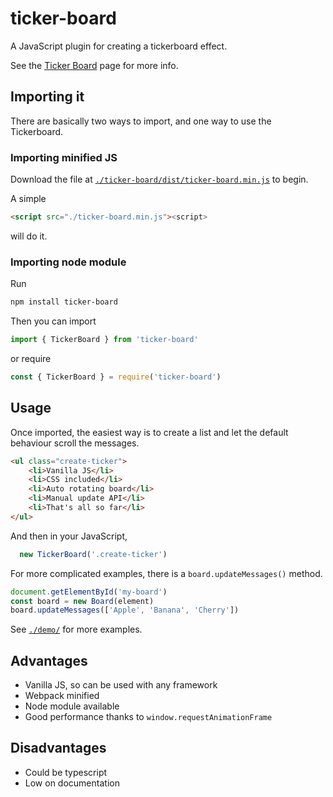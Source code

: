 # ticker-board

A JavaScript plugin for creating a tickerboard effect.

See the [Ticker Board](https://rjkerrison.co.uk/ticker-board/)
page for more info.

## Importing it

There are basically two ways to import, and one way to use the Tickerboard.

### Importing minified JS

Download the file at [`./ticker-board/dist/ticker-board.min.js`](./ticker-board/dist/ticker-board.min.js) to begin.

A simple

```html
<script src="./ticker-board.min.js"><script>
```

will do it.

### Importing node module

Run

```sh
npm install ticker-board
```

Then you can import

```js
import { TickerBoard } from 'ticker-board'
```

or require

```js
const { TickerBoard } = require('ticker-board')
```

## Usage

Once imported, the easiest way is to create a list and
let the default behaviour scroll the messages.

```html
<ul class="create-ticker">
    <li>Vanilla JS</li>
    <li>CSS included</li>
    <li>Auto rotating board</li>
    <li>Manual update API</li>
    <li>That's all so far</li>
</ul>
```

And then in your JavaScript,

```js
  new TickerBoard('.create-ticker')
```

For more complicated examples,
there is a `board.updateMessages()` method.

```js
document.getElementById('my-board')
const board = new Board(element)
board.updateMessages(['Apple', 'Banana', 'Cherry'])
```

See [`./demo/`](./demo) for more examples.

## Advantages

- Vanilla JS, so can be used with any framework
- Webpack minified
- Node module available
- Good performance thanks to `window.requestAnimationFrame`

## Disadvantages

- Could be typescript
- Low on documentation

